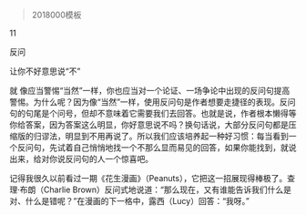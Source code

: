 # 
> 2018000模板



11

反问

让你不好意思说“不”


就 像应当警惕“当然”一样，你也应当对一个论证、一场争论中出现的反问句提高警惕。为什么呢？因为像“当然”一样，使用反问句是作者想要走捷径的表现。反问句的句尾是个问号，但却不意味着它需要我们去回答。也就是说，作者根本懒得等你给答案，因为答案这么明显，你好意思说不吗？换句话说，大部分反问句都是压缩版的归谬法，明显到不用再说了。所以我们应该培养起一种好习惯：每当看到一个反问句，先试着自己悄悄地找一个不那么显而易见的回答，如果你能找到，就说出来，给对你说反问句的人一个惊喜吧。

记得我很久以前看过一期《花生漫画》（Peanuts），它把这一招展现得棒极了。查理·布朗（Charlie Brown）反问式地说道：“那么现在，又有谁能告诉我们什么是对、什么是错呢？”在漫画的下一格中，露西（Lucy）回答：“我呀。”





